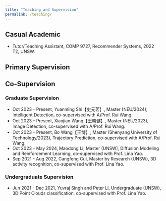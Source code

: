 ```yaml
---
title: "Teaching and Supervision"
permalink: /teaching/
---
```



<!-- ## Course ## -->

## Casual Academic

* Tutor/Teaching Assistant, COMP 9727, Recommender Systems, 2022 T2, UNSW.

## Primary Supervision
<!-- 吴春壮 4个毕设-->

## Co-Supervision

### Graduate Supervision

* Oct 2023 - Present, Yuanming Shi【史元茗】, Master (NEU/2024), Intelligent Detection,  co-supervised with A/Prof. Rui Wang. <!-- 史元茗 -->
* Oct 2023 - Present, Xiaojian Wang【王晓健】, Master (NEU/2023), Image Detection,  co-supervised with A/Prof. Rui Wang. <!-- 王晓健 -->
* Oct 2023 - Present, Bo Wang【王博】, Master (Shenyang University of Technology/2023), Trajectory Prediction,  co-supervised with A/Prof. Rui Wang. <!-- 王博 -->
* Oct 2023 - May 2024, Maodong Li, Master (UNSW), Diffusion Modeling and Reinforcement Learning, co-supervised with Prof. Lina Yao.
* Sep 2021 - Aug 2022, Gangfeng Cui, Master by Research (UNSW), 3D activity recognition, co-supervised with Prof. Lina Yao.

### Undergraduate Supervision

* Jun 2021 - Dec 2021, Yuvraj Singh and Peter Li, Undergraduate (UNSW), 3D Point Clouds classification, co-supervised with Prof. Lina Yao.


<!-- alumni current-->
